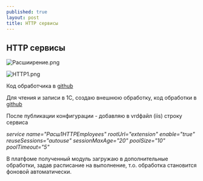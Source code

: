 ```yaml
---
published: true
layout: post
title: HTTP сервисы
---
```

## HTTP сервисы 
 
![Расшиирение.png]({{site.baseurl}}/images/HTTPСервисы/Расшиирение.png)

![HTTP1.png]({{site.baseurl}}/images/HTTPСервисы/HTTP1.png)

Код обработчика в [github](https://github.com/IMbrera/onecpractic/blob/main/json/Http%20%D1%81%D0%B5%D1%80%D0%B2%D0%B8%D1%81%D1%8B/GET/employees.txt)

Для чтения и записи в 1С, создаю внешнюю обработку, код обработки в [github](https://github.com/IMbrera/onecpractic/blob/main/json/%D0%9E%D0%B1%D0%BC%D0%B5%D0%BD/sourceModule.txt)

После публикации конфигурации - добавляю в vrdфайл (iis) строку сервиса

_service name="Расш1HTTPEmployees"
				rootUrl="extension"
				enable="true"
				reuseSessions="autouse"
				sessionMaxAge="20"
				poolSize="10"
				poolTimeout="5"_
                
                
В платфоме полученный модуль загружаю в дополнительные обработки, задав расписание на выполнение, т.о. обработка становится фоновой автоматически.
